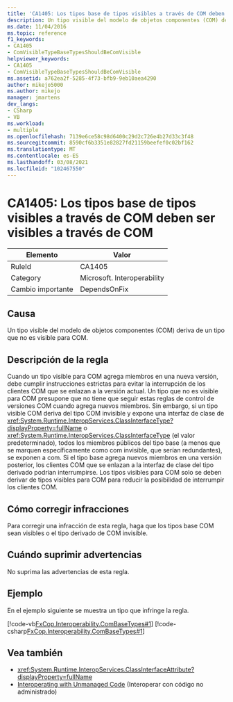 ```yaml
---
title: 'CA1405: Los tipos base de tipos visibles a través de COM deben ser visibles a través de COM'
description: Un tipo visible del modelo de objetos componentes (COM) deriva de un tipo que no es visible para COM.
ms.date: 11/04/2016
ms.topic: reference
f1_keywords:
- CA1405
- ComVisibleTypeBaseTypesShouldBeComVisible
helpviewer_keywords:
- CA1405
- ComVisibleTypeBaseTypesShouldBeComVisible
ms.assetid: a762ea2f-5285-4f73-bfb9-9eb10aea4290
author: mikejo5000
ms.author: mikejo
manager: jmartens
dev_langs:
- CSharp
- VB
ms.workload:
- multiple
ms.openlocfilehash: 7139e6ce58c98d6400c29d2c726e4b27d33c3f48
ms.sourcegitcommit: 8590cf6b3351e82827fd21159beefef0c02bf162
ms.translationtype: MT
ms.contentlocale: es-ES
ms.lasthandoff: 03/08/2021
ms.locfileid: "102467550"
---
```

# <a name="ca1405-com-visible-type-base-types-should-be-com-visible"></a>CA1405: Los tipos base de tipos visibles a través de COM deben ser visibles a través de COM

|Elemento|Valor|
|-|-|
|RuleId|CA1405|
|Category|Microsoft. Interoperability|
|Cambio importante|DependsOnFix|

## <a name="cause"></a>Causa
Un tipo visible del modelo de objetos componentes (COM) deriva de un tipo que no es visible para COM.

## <a name="rule-description"></a>Descripción de la regla
Cuando un tipo visible para COM agrega miembros en una nueva versión, debe cumplir instrucciones estrictas para evitar la interrupción de los clientes COM que se enlazan a la versión actual. Un tipo que no es visible para COM presupone que no tiene que seguir estas reglas de control de versiones COM cuando agrega nuevos miembros. Sin embargo, si un tipo visible COM deriva del tipo COM invisible y expone una interfaz de clase de <xref:System.Runtime.InteropServices.ClassInterfaceType?displayProperty=fullName> o <xref:System.Runtime.InteropServices.ClassInterfaceType> (el valor predeterminado), todos los miembros públicos del tipo base (a menos que se marquen específicamente como com invisible, que serían redundantes), se exponen a com. Si el tipo base agrega nuevos miembros en una versión posterior, los clientes COM que se enlazan a la interfaz de clase del tipo derivado podrían interrumpirse. Los tipos visibles para COM solo se deben derivar de tipos visibles para COM para reducir la posibilidad de interrumpir los clientes COM.

## <a name="how-to-fix-violations"></a>Cómo corregir infracciones
Para corregir una infracción de esta regla, haga que los tipos base COM sean visibles o el tipo derivado de COM invisible.

## <a name="when-to-suppress-warnings"></a>Cuándo suprimir advertencias
No suprima las advertencias de esta regla.

## <a name="example"></a>Ejemplo
En el ejemplo siguiente se muestra un tipo que infringe la regla.

[!code-vb[FxCop.Interoperability.ComBaseTypes#1](../code-quality/codesnippet/VisualBasic/ca1405-com-visible-type-base-types-should-be-com-visible_1.vb)]
[!code-csharp[FxCop.Interoperability.ComBaseTypes#1](../code-quality/codesnippet/CSharp/ca1405-com-visible-type-base-types-should-be-com-visible_1.cs)]

## <a name="see-also"></a>Vea también

- <xref:System.Runtime.InteropServices.ClassInterfaceAttribute?displayProperty=fullName>
- [Interoperating with Unmanaged Code](/dotnet/framework/interop/index) (Interoperar con código no administrado)
